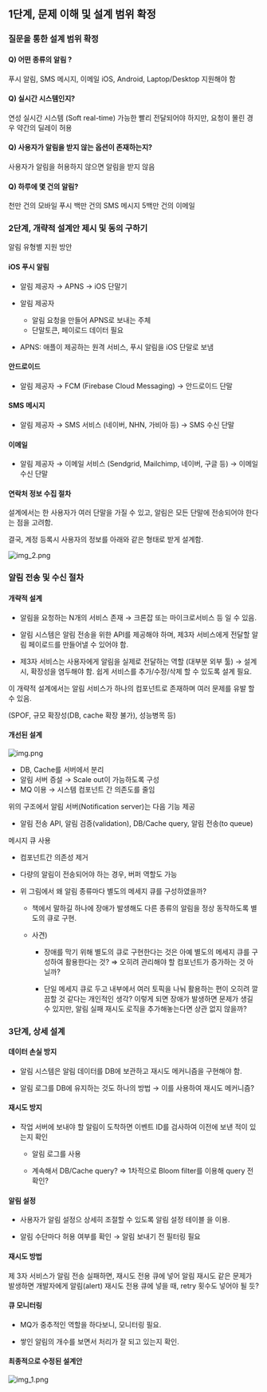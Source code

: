 ## 1단계, 문제 이해 및 설계 범위 확정

### 질문을 통한 설계 범위 확정

#### Q) 어떤 종류의 알림 ?

푸시 알림, SMS 메시지, 이메일
iOS, Android, Laptop/Desktop 지원해야 함

#### Q) 실시간 시스템인지?

연성 실시간 시스템 (Soft real-time)
가능한 빨리 전달되어야 하지만, 요청이 몰린 경우 약간의 딜레이 허용

#### Q) 사용자가 알림을 받지 않는 옵션이 존재하는지?

사용자가 알림을 허용하지 않으면 알림을 받지 않음

#### Q) 하루에 몇 건의 알림?

천만 건의 모바일 푸시
백만 건의 SMS 메시지
5백만 건의 이메일


### 2단계, 개략적 설계안 제시 및 동의 구하기

알림 유형별 지원 방안

#### iOS 푸시 알림

- 알림 제공자 → APNS → iOS 단말기

- 알림 제공자 
  - 알림 요청을 만들어 APNS로 보내는 주체 
  - 단말토큰, 페이로드 데이터 필요
  
- APNS: 애플이 제공하는 원격 서비스, 푸시 알림을 iOS 단말로 보냄

#### 안드로이드

- 알림 제공자 → FCM (Firebase Cloud Messaging) → 안드로이드 단말


#### SMS 메시지

- 알림 제공자 → SMS 서비스 (네이버, NHN, 가비아 등) → SMS 수신 단말


#### 이메일

- 알림 제공자 → 이메일 서비스 (Sendgrid, Mailchimp, 네이버, 구글 등) → 이메일 수신 단말

#### 연락처 정보 수집 절차

설계에서는 한 사용자가 여러 단말을 가질 수 있고, 알림은 모든 단말에 전송되어야 한다는 점을 고려함.

결국, 계정 등록시 사용자의 정보를 아래와 같은 형태로 받게 설계함.

![img_2.png](images/허민영/Contact_Information_Collection_Procedure.png)

### 알림 전송 및 수신 절차

#### 개략적 설계

- 알림을 요청하는 N개의 서비스 존재 → 크론잡 또는 마이크로서비스 등 일 수 있음.

- 알림 시스템은 알림 전송을 위한 API를 제공해야 하며, 제3자 서비스에게 전달할 알림 페이로드를 만들어낼 수 있어야 함.

- 제3자 서비스는 사용자에게 알림을 실제로 전달하는 역할 (대부분 외부 툴) → 설계 시, 확장성을 염두해야 함. 쉽게 서비스를 추가/수정/삭제 할 수 있도록 설계 필요.

이 개략적 설계에서는 알림 서비스가 하나의 컴포넌트로 존재하며 여러 문제를 유발 할 수 있음.

(SPOF, 규모 확장성(DB, cache 확장 불가), 성능병목 등)

#### 개선된 설계

![img.png](images/허민영/Improved_design.png)

- DB, Cache를 서버에서 분리 
- 알림 서버 증설 → Scale out이 가능하도록 구성 
- MQ 이용 → 시스템 컴포넌트 간 의존도를 줄임

위의 구조에서 알림 서버(Notification server)는 다음 기능 제공
- 알림 전송 API, 알림 검증(validation), DB/Cache query, 알림 전송(to queue)
  
메시지 큐 사용 

- 컴포넌트간 의존성 제거

- 다량의 알림이 전송되어야 하는 경우, 버퍼 역할도 가능

- 위 그림에서 왜 알림 종류마다 별도의 메세지 큐를 구성하였을까?

  - 책에서 말하길 하나에 장애가 발생해도 다른 종류의 알림을 정상 동작하도록 별도의 큐로 구현.
  
  - 사견)
  
    - 장애를 막기 위해 별도의 큐로 구현한다는 것은 아예 별도의 메세지 큐를 구성하여 활용한다는 것? ⇒ 오히려 관리해야 할 컴포넌트가 증가하는 것 아닐까?
    
    - 단일 메세지 큐로 두고 내부에서 여러 토픽을 나눠 활용하는 편이 오히려 깔끔할 것 같다는 개인적인 생각? 이렇게 되면 장애가 발생하면 문제가 생길 수 있지만, 알림 실패 재시도 로직을 추가해놓는다면 상관 없지 않을까?

### 3단계, 상세 설계

#### 데이터 손실 방지

- 알림 시스템은 알림 데이터를 DB에 보관하고 재시도 메커니즘을 구현해야 함.

- 알림 로그를 DB에 유지하는 것도 하나의 방법 → 이를 사용하여 재시도 메커니즘?


#### 재시도 방지

- 작업 서버에 보내야 할 알림이 도착하면 이벤트 ID를 검사하여 이전에 보낸 적이 있는지 확인

  - 알림 로그를 사용
  
  - 계속해서 DB/Cache query? ⇒ 1차적으로 Bloom filter를 이용해 query 전 확인?
  

#### 알림 설정

- 사용자가 알림 설정으 상세히 조절할 수 있도록 알림 설정 테이블 을 이용.

- 알림 수단마다 허용 여부를 확인 → 알림 보내기 전 필터링 필요

#### 재시도 방법

제 3자 서비스가 알림 전송 실패하면, 재시도 전용 큐에 넣어 알림 재시도
같은 문제가 발생하면 개발자에게 알림(alert)
재시도 전용 큐에 넣을 때, retry 횟수도 넣어야 될 듯?

#### 큐 모니터링

- MQ가 중추적인 역할을 하다보니, 모니터링 필요.

- 쌓인 알림의 개수를 보면서 처리가 잘 되고 있는지 확인.

#### 최종적으로 수정된 설계안

![img_1.png](images/허민영/final_design.png)
